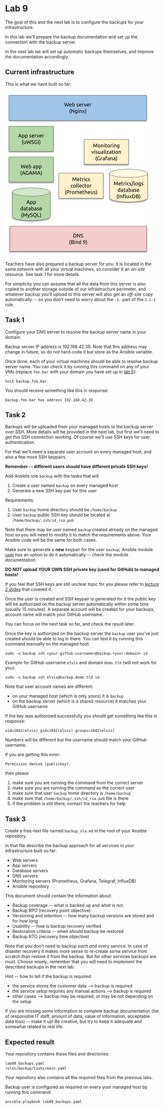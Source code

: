 # Lab 9

The goal of this and the next lab is to configure the backups for your
infrastructure.

In this lab we'll prepare the backup documentation and set up the connection
with the backup server.

In the next lab we will set up automatic backups themselves, and improve the
documentation accordingly.


## Current infrastructure

This is what we have built so far:

![](lab-9-infra.png)

Teachers have also prepared a backup server for you. It is located in the same
network with all your virtual machines, so consider it an _on-site_ resource.
See task 1 for more details.

For simplicity you can assume that all the data from this server is also copied
to another storage outside of our infrastructure perimeter, and whatever backup
you'll upload to this server will also get an _off-site_ copy automatically --
so you don't need to worry about the `-1-` part of the `3-2-1` rule.


## Task 1

Configure your DNS server to resolve the backup server name in your domain.

Backup server IP address is 192.168.42.39. Note that this address may change in
future, so do not hard-code it but store as the Ansible variable.

Once done, each of your virtual machines should be able to resolve backup server
name. You can check it by running this command on any of your VMs (replace
`foo.bar` with your domain you have set up in [lab 5](../05-dns-server/lab.md)):

	host backup.foo.bar.

You should receive something like this in response:

	backup.foo.bar has address 192.168.42.39


## Task 2

Backups will be uploaded from your managed hosts to the backup server over SSH.
More details will be provided in the next lab, but first we'll need to get this
SSH connection working. Of course we'll use SSH keys for user authentication.

For that we'll need a separate user account on every managed host, and also a
few more SSH keypairs.

**Remember -- different users should have different private SSH keys!**

Add Ansible role `backup` with the tasks that will
 1. Create a user named `backup` on every managed host
 2. Generate a new SSH key pair for this user

Requirements:
 1. User `backup` home directory should be `/home/backup`
 2. User `backup` public SSH key should be located at
    `/home/backup/.ssh/id_rsa.pub`

Note that there may be user named `backup` created already on the managed host
so you will need to modify it to match the requirements above. Your Ansible code
will be the same for both cases.

Make sure to generate a **new** keypair for the user `backup`; Ansible module
[user](https://docs.ansible.com/ansible/latest/collections/ansible/builtin/user_module.html)
has an option to do it automatically -- check the module documentation.

**DO NOT upload YOUR OWN SSH private key (used for GitHub) to managed hosts!**

If you feel that SSH keys are still unclear topic for you please refer to
[lecture 2 slides](../02-web-server) that covered it.

Once the user is created and SSH keypair is generated for it the public key will
be authorized on the backup server automatically within some time (usually 15
minutes). A separate account will be created for your backups, account name will
match your GitHub username.

You can focus on the next task so far, and check the result later.

Once the key is authorized on the backup server the `backup` user you've just
created should be able to log in there. You can test it by running this command
manually on the managed host:

	sudo -u backup ssh <your-github-username>@backup.<your-domain> id

Example for GitHub username `elvis` and domain `demo.tld` (will not work for
you):

	sudo -u backup ssh elvis@backup.demo.tld id

Note that user account names are different:
 - on your managed host (which is only yours) it is `backup`
 - on the backup server (which is a shared resource) it matches your GitHub
   username

If the key was authorized successfully you should get something like this in
response:

	uid=1042(elvis) gid=1042(elvis) groups=1042(elvis)

Numbers will be different but the username should match your GitHub username.

If you are getting this error:

	Permission denied (publickey).

then please
 1. make sure you are running the command from the correct server
 2. make sure you are running the command as the correct user
 3. make sure that user `backup` home directory is `/home/backup`
 4. make sure that `/home/backup/.ssh/id_rsa.pub` file is there
 5. if the problem is still there, contact the teachers for help


## Task 3

Create a free-text file named `backup_sla.md` in the root of your Ansible
repository.

In that file describe the backup approach for all services in your
infrastructure built so far:
 - Web servers
 - App servers
 - Database servers
 - DNS servers
 - Monitoring servers (Prometheus, Grafana, Telegraf, InfluxDB)
 - Ansible repository

This document should contain the information about:
 - Backup coverage -- what is backed up and what is not
 - Backup RPO (recovery point objective)
 - Versioning and retention -- how many backup versions are stored and for how
   long
 - Usability -- how is backup recovery verified
 - Restoration criteria -- when should backup be restored
 - Backup RTO (recovery time objective)

Note that you don't need to backup _each and every_ service. In case of disaster
recovery it makes more sense to re-create some service from scratch than restore
it from the backup. But for other services backups are must. Choose wisely;
remember that you will need to implement the described backups in the next lab.

Hint -- how to tell if the backup is required:
 - the service stores the customer data --> backup is required
 - the service setup requires any manual actions --> backup is required
 - other cases --> backup may be required, or may be not depending on the setup

If you are missing some information to complete backup documentation (list of
responsible IT staff, amount of data, value of information, acceptable data
loss) -- make it up! Be creative, but try to keep it adequate and somewhat
related to real life.


## Expected result

Your repository contains these files and directories:

	lab09_backups.yaml
	roles/backup/tasks/main.yaml

Your repository also contains all the required files from the previous labs.

Backup user is configured as required on every your managed host by running this
command:

	ansible-playbook lab09_backups.yaml
